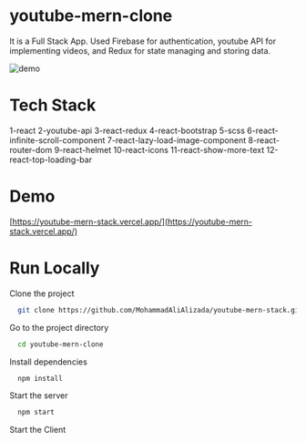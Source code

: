 # youtube-mern-clone
It is a Full Stack App. Used Firebase for authentication, youtube API for implementing videos, and Redux for state managing and storing data.

![demo](https://github.com/MohammadAliAlizada/youtube-mern-stack/assets/40995758/ed444043-04c4-41b2-873d-70b03a0950a9)


# Tech Stack
1-react
2-youtube-api
3-react-redux
4-react-bootstrap
5-scss
6-react-infinite-scroll-component
7-react-lazy-load-image-component
8-react-router-dom
9-react-helmet
10-react-icons
11-react-show-more-text
12-react-top-loading-bar

# Demo
[https://youtube-mern-stack.vercel.app/](https://youtube-mern-stack.vercel.app/)

# Run Locally
Clone the project
```bash
  git clone https://github.com/MohammadAliAlizada/youtube-mern-stack.git
```
Go to the project directory
```bash
  cd youtube-mern-clone
```
Install dependencies
```bash
  npm install
```

Start the server
```bash
  npm start
```
Start the Client

